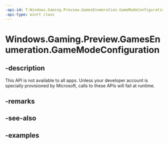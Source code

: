 ```yaml
---
-api-id: T:Windows.Gaming.Preview.GamesEnumeration.GameModeConfiguration
-api-type: winrt class
---
```


<!-- Class syntax.
public class GameModeConfiguration 
-->

# Windows.Gaming.Preview.GamesEnumeration.GameModeConfiguration

## -description
This API is not available to all apps. Unless your developer account is specially provisioned by Microsoft, calls to these APIs will fail at runtime.

## -remarks

## -see-also

## -examples

